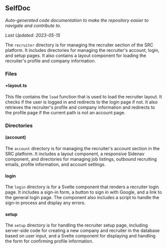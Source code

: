 <!--- START SELFDOC --->
## SelfDoc
_Auto-generated code documentation to make the repository easier to navigate and contribute to._

_Last Updated: 2023-05-15_

The `recruiter` directory is for managing the recruiter section of the SRC platform. It includes directories for managing the recruiter's account, login, and setup pages. It also contains a layout component for loading the recruiter's profile and company information.

### Files
#### +layout.ts
This file contains the `load` function that is used to load the recruiter layout. It checks if the user is logged in and redirects to the login page if not. It also retrieves the recruiter's profile and company information and redirects to the profile page if the current path is not an account page.

### Directories
#### (account)
The `account` directory is for managing the recruiter's account section in the SRC platform. It includes a layout component, a responsive Sidenav component, and directories for managing job listings, outbound recruiting emails, profile information, and account settings.

#### login
The `login` directory is for a Svelte component that renders a recruiter login page. It includes a sign-in form, a button to sign in with Google, and a link to the general login page. The component also includes a script to handle the sign-in process and display any errors.

#### setup
The `setup` directory is for handling the recruiter setup page, including server-side code for creating a new company and recruiter in the database based on user input, and a Svelte component for displaying and handling the form for confirming profile information.

<!--- END SELFDOC --->
